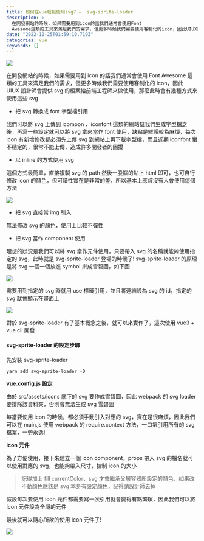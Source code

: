 ```yaml
---
title: 如何在vue輕鬆使用svg? —  svg-sprite-loader
description: >-
  在開發網站的時候，如果需要用到icon的話我們通常會使用Font
  Awesome這類的工具來滿足我們的需求，但更多時候我們需要使用客制化的icon，因此UIUX設計師會提供svg的檔案給前端工程師來做使用，那麼此時會有幾種方式來使用這些svg
date: "2022-10-25T01:59:10.719Z"
categories: vue
keywords: []
---
```


![](/Users/joectchang_mac/Downloads/medium-export-a/post2022/md_1697073583233/img/1__XZRV__clX2gUqNkWozl5MHw.jpeg)

在開發網站的時候，如果需要用到 icon 的話我們通常會使用 Font Awesome 這類的工具來滿足我們的需求，但更多時候我們需要使用客制化的 icon，因此 UIUX 設計師會提供 svg 的檔案給前端工程師來做使用，那麼此時會有幾種方式來使用這些 svg

- 把 svg 轉換成 font 字型檔引用

我們可以將 svg 上傳到 icomoon 、iconfont 這類的網站幫我們生成字型檔之後，再寫一些設定就可以將 svg 拿來當作 font 使用，缺點是維護較為麻煩，每次 icon 有新增修改都必須先上傳 svg 到網站上再下載字型檔，而且近期 iconfont 蠻不穩定的，很常不能上傳，造成許多開發者的困擾

- 以 inline 的方式使用 svg

這個方式最簡單，直接複製 svg 的 path 然後一股腦的貼上 html 即可，也可自行修改 icon 的顏色，但可讀性實在是非常的差，所以基本上應該沒有人會使用這個方法

![](/Users/joectchang_mac/Downloads/medium-export-a/post2022/md_1697073583233/img/1__oWIo4ehgUgErm4RPQH9AFQ.png)

- 把 svg 直接當 img 引入

無法修改 svg 的顏色，使用上比較不彈性

- 把 svg 當作 component 使用

理想的狀況是我們可以將 svg 當作元件使用，只要帶入 svg 的名稱就能夠使用指定的 svg，此時就是 svg-sprite-loader 登場的時候了! svg-sprite-loader 的原理是將 svg 一個一個放進 symbol 拼成雪碧圖，如下圖

![](/Users/joectchang_mac/Downloads/medium-export-a/post2022/md_1697073583233/img/1__ieqVj__OY83uaUy__vSsyzhA.png)

需要用到指定的 svg 時就用 use 標籤引用，並且將連結設為 svg 的 id，指定的 svg 就會顯示在畫面上

![](/Users/joectchang_mac/Downloads/medium-export-a/post2022/md_1697073583233/img/1__5yOaRxSg4rTEc2aElADDuQ.png)

對於 svg-sprite-loader 有了基本概念之後，就可以來實作了，這次使用 vue3 + vue cli 開發

#### svg-sprite-loader 的設定步驟

先安裝 svg-sprite-loader

`yarn add svg-sprite-loader -D`

**vue.config.js 設定**

由於 src/assets/icons 底下的 svg 要作成雪碧圖，因此 webpack 的 svg loader 要排除該資料夾，否則會無法生成 svg 雪碧圖

每當要使用 icon 的時候，都必須手動引入對應的 svg，實在是很麻煩，因此我們可以在 main.js 使用 webpack 的 require.context 方法，一口氣引用所有的 svg 檔案，一勞永逸!

**icon 元件**

為了方便使用，接下來建立一個 icon component，props 帶入 svg 的檔名就可以使用對應的 svg，也能夠帶入尺寸，控制 icon 的大小

> 記得加上 fill currentColor，svg 才會繼承父層容器所設定的顏色，如果改不動顏色應該是 svg 本身有設定顏色，記得請設計師去掉

假設每次要使用 icon 元件都需要寫一次引用就會變得有點繁瑣，因此我們可以將 Icon 元件設為全域的元件

最後就可以隨心所欲的使用 icon 元件了!

![](/Users/joectchang_mac/Downloads/medium-export-a/post2022/md_1697073583233/img/1__9wnT6TmkxoNiY4hVdo6Qrw.png)

